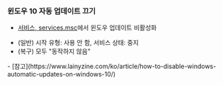 ### 윈도우 10 자동 업데이트 끄기  
- [서비스, services.msc]()에서 윈도우 업데이트 비활성화  
<ul>
<li>(일반) 시작 유형: 사용 안 함, 서비스 상태: 중지</li>  
<li>(복구) 모두 "동작하지 않음"</li></ul>  
- [참고](https://www.lainyzine.com/ko/article/how-to-disable-windows-automatic-updates-on-windows-10/)   
